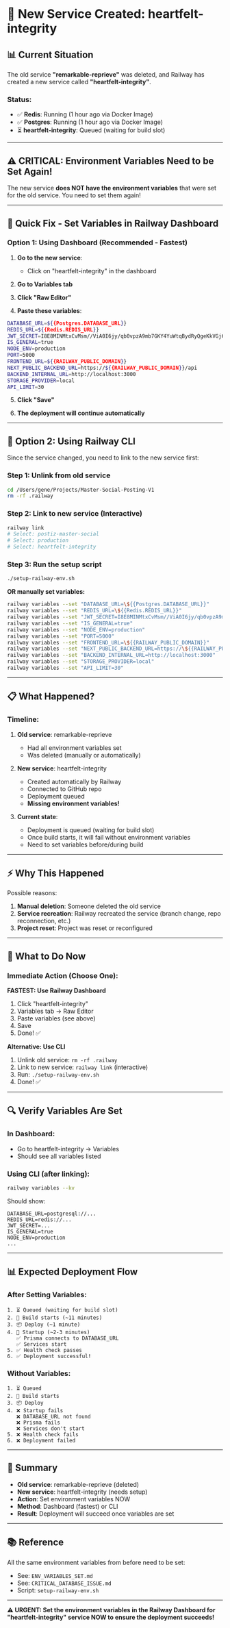 # 🔄 New Service Created: heartfelt-integrity

## 📊 Current Situation

The old service **"remarkable-reprieve"** was deleted, and Railway has created a new service called **"heartfelt-integrity"**.

### Status:
- ✅ **Redis**: Running (1 hour ago via Docker Image)
- ✅ **Postgres**: Running (1 hour ago via Docker Image)
- ⏳ **heartfelt-integrity**: Queued (waiting for build slot)

---

## ⚠️ CRITICAL: Environment Variables Need to be Set Again!

The new service **does NOT have the environment variables** that were set for the old service. You need to set them again!

---

## 🚀 Quick Fix - Set Variables in Railway Dashboard

### Option 1: Using Dashboard (Recommended - Fastest)

1. **Go to the new service**:
   - Click on "heartfelt-integrity" in the dashboard

2. **Go to Variables tab**

3. **Click "Raw Editor"**

4. **Paste these variables**:

```bash
DATABASE_URL=${{Postgres.DATABASE_URL}}
REDIS_URL=${{Redis.REDIS_URL}}
JWT_SECRET=I8E8MINMtxCvMsm//ViA0I6jy/qb0vpzA9mb7GKY4YuWtqBydRyQgeKkVGj6nBJP
IS_GENERAL=true
NODE_ENV=production
PORT=5000
FRONTEND_URL=${{RAILWAY_PUBLIC_DOMAIN}}
NEXT_PUBLIC_BACKEND_URL=https://${{RAILWAY_PUBLIC_DOMAIN}}/api
BACKEND_INTERNAL_URL=http://localhost:3000
STORAGE_PROVIDER=local
API_LIMIT=30
```

5. **Click "Save"**

6. **The deployment will continue automatically**

---

## 🔧 Option 2: Using Railway CLI

Since the service changed, you need to link to the new service first:

### Step 1: Unlink from old service
```bash
cd /Users/gene/Projects/Master-Social-Posting-V1
rm -rf .railway
```

### Step 2: Link to new service (Interactive)
```bash
railway link
# Select: postiz-master-social
# Select: production
# Select: heartfelt-integrity
```

### Step 3: Run the setup script
```bash
./setup-railway-env.sh
```

**OR manually set variables:**

```bash
railway variables --set "DATABASE_URL=\${{Postgres.DATABASE_URL}}"
railway variables --set "REDIS_URL=\${{Redis.REDIS_URL}}"
railway variables --set "JWT_SECRET=I8E8MINMtxCvMsm//ViA0I6jy/qb0vpzA9mb7GKY4YuWtqBydRyQgeKkVGj6nBJP"
railway variables --set "IS_GENERAL=true"
railway variables --set "NODE_ENV=production"
railway variables --set "PORT=5000"
railway variables --set "FRONTEND_URL=\${{RAILWAY_PUBLIC_DOMAIN}}"
railway variables --set "NEXT_PUBLIC_BACKEND_URL=https://\${{RAILWAY_PUBLIC_DOMAIN}}/api"
railway variables --set "BACKEND_INTERNAL_URL=http://localhost:3000"
railway variables --set "STORAGE_PROVIDER=local"
railway variables --set "API_LIMIT=30"
```

---

## 📋 What Happened?

### Timeline:
1. **Old service**: remarkable-reprieve
   - Had all environment variables set
   - Was deleted (manually or automatically)

2. **New service**: heartfelt-integrity
   - Created automatically by Railway
   - Connected to GitHub repo
   - Deployment queued
   - **Missing environment variables!**

3. **Current state**:
   - Deployment is queued (waiting for build slot)
   - Once build starts, it will fail without environment variables
   - Need to set variables before/during build

---

## ⚡ Why This Happened

Possible reasons:
1. **Manual deletion**: Someone deleted the old service
2. **Service recreation**: Railway recreated the service (branch change, repo reconnection, etc.)
3. **Project reset**: Project was reset or reconfigured

---

## 🎯 What to Do Now

### Immediate Action (Choose One):

**FASTEST: Use Railway Dashboard**
1. Click "heartfelt-integrity"
2. Variables tab → Raw Editor
3. Paste variables (see above)
4. Save
5. Done! ✅

**Alternative: Use CLI**
1. Unlink old service: `rm -rf .railway`
2. Link to new service: `railway link` (interactive)
3. Run: `./setup-railway-env.sh`
4. Done! ✅

---

## 🔍 Verify Variables Are Set

### In Dashboard:
- Go to heartfelt-integrity → Variables
- Should see all variables listed

### Using CLI (after linking):
```bash
railway variables --kv
```

Should show:
```
DATABASE_URL=postgresql://...
REDIS_URL=redis://...
JWT_SECRET=...
IS_GENERAL=true
NODE_ENV=production
...
```

---

## 📊 Expected Deployment Flow

### After Setting Variables:

```
1. ⏳ Queued (waiting for build slot)
2. 🔨 Build starts (~11 minutes)
3. 📦 Deploy (~1 minute)
4. 🚀 Startup (~2-3 minutes)
   ✅ Prisma connects to DATABASE_URL
   ✅ Services start
5. ✅ Health check passes
6. ✅ Deployment successful!
```

### Without Variables:

```
1. ⏳ Queued
2. 🔨 Build starts
3. 📦 Deploy
4. ❌ Startup fails
   ❌ DATABASE_URL not found
   ❌ Prisma fails
   ❌ Services don't start
5. ❌ Health check fails
6. ❌ Deployment failed
```

---

## 🎯 Summary

- **Old service**: remarkable-reprieve (deleted)
- **New service**: heartfelt-integrity (needs setup)
- **Action**: Set environment variables NOW
- **Method**: Dashboard (fastest) or CLI
- **Result**: Deployment will succeed once variables are set

---

## 📚 Reference

All the same environment variables from before need to be set:
- See: `ENV_VARIABLES_SET.md`
- See: `CRITICAL_DATABASE_ISSUE.md`
- Script: `setup-railway-env.sh`

---

**⚠️ URGENT: Set the environment variables in the Railway Dashboard for "heartfelt-integrity" service NOW to ensure the deployment succeeds!**
